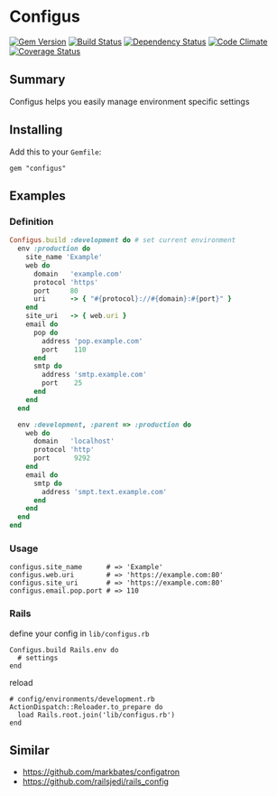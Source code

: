 # Configus

[![Gem Version](https://badge.fury.io/rb/configus.svg)](https://rubygems.org/gems/configus)
[![Build Status](https://travis-ci.org/kaize/configus.svg)](https://travis-ci.org/kaize/configus)
[![Dependency Status](https://gemnasium.com/kaize/configus.svg)](https://gemnasium.com/kaize/configus)
[![Code Climate](https://codeclimate.com/github/kaize/configus.svg)](https://codeclimate.com/github/kaize/configus)
[![Coverage Status](https://coveralls.io/repos/kaize/configus/badge.svg?branch=master)](https://coveralls.io/r/kaize/configus)

## Summary

Configus helps you easily manage environment specific settings

## Installing

Add this to your `Gemfile`:

    gem "configus"

## Examples

### Definition

``` ruby
Configus.build :development do # set current environment
  env :production do
    site_name 'Example'
    web do
      domain   'example.com'
      protocol 'https'
      port     80
      uri      -> { "#{protocol}://#{domain}:#{port}" }
    end
    site_uri   -> { web.uri }
    email do
      pop do
        address 'pop.example.com'
        port    110
      end
      smtp do
        address 'smtp.example.com'
        port    25
      end
    end
  end

  env :development, :parent => :production do
    web do
      domain   'localhost'
      protocol 'http'
      port      9292
    end
    email do
      smtp do
        address 'smpt.text.example.com'
      end
    end
  end
end
```

### Usage

    configus.site_name      # => 'Example'
    configus.web.uri        # => 'https://example.com:80'
    configus.site_uri       # => 'https://example.com:80'
    configus.email.pop.port # => 110

### Rails

define your config in `lib/configus.rb`

    Configus.build Rails.env do
      # settings
    end

reload

    # config/environments/development.rb
    ActionDispatch::Reloader.to_prepare do
      load Rails.root.join('lib/configus.rb')
    end

## Similar

* https://github.com/markbates/configatron
* https://github.com/railsjedi/rails_config
